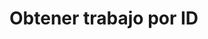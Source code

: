 # Obtener trabajo por ID

<api-endpoint openapi-path="../openapi.yaml" endpoint="/trabajos/{id}" method="get"/>
